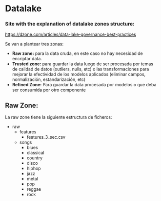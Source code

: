 # Datalake
### Site with the explanation of datalake zones structure:
https://dzone.com/articles/data-lake-governance-best-practices

Se van a plantear tres zonas:

* **Raw zone:** para la data cruda, en este caso no hay necesidad de encriptar data.
* **Trusted zone:** para guardar la data luego de ser procesada por temas de calidad de datos (outliers, nulls, etc) o las transformaciones para mejorar la efectividad de los modelos aplicados (eliminar campos, normalización, estandarización, etc)
* **Refined Zone:** Para guardar la data procesada por modelos o que deba ser consumida por otro componente


## **Raw Zone**:

La raw zone tiene la siguiente estructura de ficheros:
* raw
  * features
    * features_3_sec.csv
  * songs
    * blues
    * classical
    * country
    * disco
    * hiphop
    * jazz
    * metal
    * pop
    * reggae
    * rock



